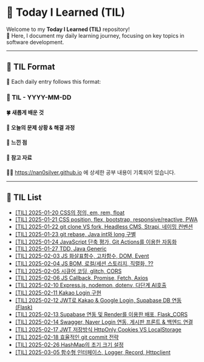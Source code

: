 # 🌟 Today I Learned (TIL)

Welcome to my **Today I Learned (TIL)** repository! <br>
🚀 Here, I document my daily learning journey, focusing on key topics in software development.

---

## 📝 TIL Format

📅 Each daily entry follows this format:

### 📖 TIL - YYYY-MM-DD

#### 🍀 새롭게 배운 것

#### 🍎 오늘의 문제 상황 & 해결 과정

#### 🦄 느낀 점

#### 🐬 참고 자료

🐯🐯 https://nan0silver.github.io 에 상세한 공부 내용이 기록되어 있습니다.

---

## 📌 TIL List
- [[TIL] 2025-01-20 CSS의 정의, em, rem, float](https://github.com/nan0silver/TIL/issues/2)
- [[TIL] 2025-01-21 CSS position, flex, bootstrap, responsive/reactive, PWA](https://github.com/nan0silver/TIL/issues/3)
- [[TIL] 2025-01-22 git clone VS fork, Headless CMS, Strapi, 네이밍 컨벤션](https://github.com/nan0silver/TIL/issues/4)
- [[TIL] 2025-01-23 git rebase, Java int와 long 구별](https://github.com/nan0silver/TIL/issues/5)
- [[TIL] 2025-01-24 JavaScript 단축 평가, Git Actions를 이용한 자동화](https://github.com/nan0silver/TIL/issues/6)
- [[TIL] 2025-01-27 TDD, Java Generic](https://github.com/nan0silver/TIL/issues/7)
- [[TIL] 2025-02-03 JS 화살표함수, 고차함수, DOM, Event](https://github.com/nan0silver/TIL/issues/9)
- [[TIL] 2025-02-04 JS BOM, 로컬/세션 스토리지, 직렬화, ??](https://github.com/nan0silver/TIL/issues/10)
- [[TIL] 2025-02-05 시큐어 코딩, glitch, CORS](https://github.com/nan0silver/TIL/issues/11)
- [[TIL] 2025-02-06 JS Callback, Promise, Fetch, Axios](https://github.com/nan0silver/TIL/issues/12)
- [[TIL] 2025-02-10 Express.js, nodemon, dotenv, 다단계 AI호출](https://github.com/nan0silver/TIL/issues/13)
- [[TIL] 2025-02-11 Kakao Login 구현](https://github.com/nan0silver/TIL/issues/14)
- [[TIL] 2025-02-12 JWT로 Kakao & Google Login, Supabase DB 연동 (Flask)](https://github.com/nan0silver/TIL/issues/15)
- [[TIL] 2025-02-13 Supabase 연동 및 Render를 이용한 배포, Flask_CORS](https://github.com/nan0silver/TIL/issues/16)
- [[TIL] 2025-02-14 Swagger, Naver Login 연동, 게시판 프론트 & 백엔드 연결](https://github.com/nan0silver/TIL/issues/17)
- [[TIL] 2025-02-17 JWT 저장방식 HttpOnly Cookies VS LocalStorage](https://github.com/nan0silver/TIL/issues/18)
- [[TIL] 2025-02-18 효율적인 git commit 전략](https://github.com/nan0silver/TIL/issues/19)
- [[TIL] 2025-02-26 HashMap의 초기 크기 설정](https://github.com/nan0silver/TIL/issues/20)
- [[TIL] 2025-03-05 함수형 인터페이스, Logger, Record, Httpclient](https://github.com/nan0silver/TIL/issues/21)
